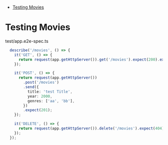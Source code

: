 <!-- TOC -->

- [Testing Movies](#testing-movies)

<!-- /TOC -->

# Testing Movies
test/app.e2e-spec.ts
``` typescript
  describe('/movies', () => {
    it('GET', () => {
      return request(app.getHttpServer()).get('/movies').expect(200).expect([]);
    });

    it('POST', () => {
      return request(app.getHttpServer())
        .post('/movies')
        .send({
          title: 'test Title',
          year: 2000,
          genres: ['aa', 'bb'],
        })
        .expect(201);
    });

    it('DELETE', () => {
      return request(app.getHttpServer()).delete('/movies').expect(404);
    });
  });
```